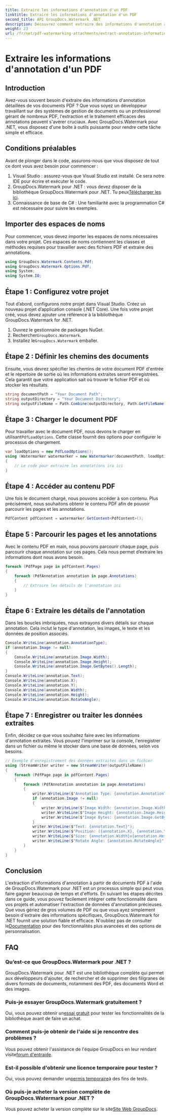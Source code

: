 ```yaml
---
title: Extraire les informations d'annotation d'un PDF
linktitle: Extraire les informations d'annotation d'un PDF
second_title: API GroupDocs.Watermark .NET
description: Découvrez comment extraire des informations d'annotation à partir de documents PDF à l'aide de GroupDocs.Watermark pour .NET dans ce guide détaillé étape par étape.
weight: 23
url: /fr/net/pdf-watermarking-attachments/extract-annotation-information-pdf/
---
```


# Extraire les informations d'annotation d'un PDF

## Introduction
Avez-vous souvent besoin d'extraire des informations d'annotation détaillées de vos documents PDF ? Que vous soyez un développeur travaillant sur des systèmes de gestion de documents ou un professionnel gérant de nombreux PDF, l'extraction et le traitement efficaces des annotations peuvent s'avérer cruciaux. Avec GroupDocs.Watermark pour .NET, vous disposez d'une boîte à outils puissante pour rendre cette tâche simple et efficace.
## Conditions préalables
Avant de plonger dans le code, assurons-nous que vous disposez de tout ce dont vous avez besoin pour commencer :
1. Visual Studio : assurez-vous que Visual Studio est installé. Ce sera notre IDE pour écrire et exécuter le code.
2.  GroupDocs.Watermark pour .NET : vous devez disposer de la bibliothèque GroupDocs.Watermark pour .NET. Tu peux[Télécharger les ici](https://releases.groupdocs.com/Watermark/net/).
3. Connaissance de base de C# : Une familiarité avec la programmation C# est nécessaire pour suivre les exemples.
## Importer des espaces de noms
Pour commencer, vous devez importer les espaces de noms nécessaires dans votre projet. Ces espaces de noms contiennent les classes et méthodes requises pour travailler avec des fichiers PDF et extraire des annotations.
```csharp
using GroupDocs.Watermark.Contents.Pdf;
using GroupDocs.Watermark.Options.Pdf;
using System;
using System.IO;
```
## Étape 1 : Configurez votre projet
Tout d’abord, configurons notre projet dans Visual Studio. Créez un nouveau projet d’application console (.NET Core). Une fois votre projet créé, vous devez ajouter une référence à la bibliothèque GroupDocs.Watermark for .NET.
1. Ouvrez le gestionnaire de packages NuGet.
2.  Rechercher`GroupDocs.Watermark`.
3.  Installez le`GroupDocs.Watermark` emballer.
## Étape 2 : Définir les chemins des documents
Ensuite, vous devrez spécifier les chemins de votre document PDF d'entrée et le répertoire de sortie où les informations extraites seront enregistrées. Cela garantit que votre application sait où trouver le fichier PDF et où stocker les résultats.
```csharp
string documentPath = "Your Document Path";
string outputDirectory = "Your Document Directory";
string outputFileName = Path.Combine(outputDirectory, Path.GetFileName(documentPath));
```
## Étape 3 : Charger le document PDF
 Pour travailler avec le document PDF, nous devons le charger en utilisant`PdfLoadOptions`. Cette classe fournit des options pour configurer le processus de chargement.
```csharp
var loadOptions = new PdfLoadOptions();
using (Watermarker watermarker = new Watermarker(documentPath, loadOptions))
{
    // Le code pour extraire les annotations ira ici
}
```
## Étape 4 : Accéder au contenu PDF
Une fois le document chargé, nous pouvons accéder à son contenu. Plus précisément, nous souhaitons obtenir le contenu PDF afin de pouvoir parcourir les pages et les annotations.
```csharp
PdfContent pdfContent = watermarker.GetContent<PdfContent>();
```
## Étape 5 : Parcourir les pages et les annotations
Avec le contenu PDF en main, nous pouvons parcourir chaque page, puis parcourir chaque annotation sur ces pages. Cela nous permet d’extraire les informations dont nous avons besoin.
```csharp
foreach (PdfPage page in pdfContent.Pages)
{
    foreach (PdfAnnotation annotation in page.Annotations)
    {
        // Extraire les détails de l'annotation ici
    }
}
```
## Étape 6 : Extraire les détails de l'annotation
Dans les boucles imbriquées, nous extrayons divers détails sur chaque annotation. Cela inclut le type d'annotation, les images, le texte et les données de position associés.
```csharp
Console.WriteLine(annotation.AnnotationType);
if (annotation.Image != null)
{
    Console.WriteLine(annotation.Image.Width);
    Console.WriteLine(annotation.Image.Height);
    Console.WriteLine(annotation.Image.GetBytes().Length);
}
Console.WriteLine(annotation.Text);
Console.WriteLine(annotation.X);
Console.WriteLine(annotation.Y);
Console.WriteLine(annotation.Width);
Console.WriteLine(annotation.Height);
Console.WriteLine(annotation.RotateAngle);
```
## Étape 7 : Enregistrer ou traiter les données extraites
Enfin, décidez ce que vous souhaitez faire avec les informations d'annotation extraites. Vous pouvez l'imprimer sur la console, l'enregistrer dans un fichier ou même le stocker dans une base de données, selon vos besoins.
```csharp
// Exemple d'enregistrement des données extraites dans un fichier
using (StreamWriter writer = new StreamWriter(outputFileName))
{
    foreach (PdfPage page in pdfContent.Pages)
    {
        foreach (PdfAnnotation annotation in page.Annotations)
        {
            writer.WriteLine($"Annotation Type: {annotation.AnnotationType}");
            if (annotation.Image != null)
            {
                writer.WriteLine($"Image Width: {annotation.Image.Width}");
                writer.WriteLine($"Image Height: {annotation.Image.Height}");
                writer.WriteLine($"Image Bytes: {annotation.Image.GetBytes().Length}");
            }
            writer.WriteLine($"Text: {annotation.Text}");
            writer.WriteLine($"Position: ({annotation.X}, {annotation.Y})");
            writer.WriteLine($"Size: {annotation.Width}x{annotation.Height}");
            writer.WriteLine($"Rotate Angle: {annotation.RotateAngle}");
        }
    }
}
```
## Conclusion
L'extraction d'informations d'annotation à partir de documents PDF à l'aide de GroupDocs.Watermark pour .NET est un processus simple qui peut vous faire gagner beaucoup de temps et d'efforts. En suivant les étapes décrites dans ce guide, vous pouvez facilement intégrer cette fonctionnalité dans vos projets et automatiser l'extraction de données d'annotation précieuses.
 Que vous gériez de gros volumes de PDF ou que vous ayez simplement besoin d'extraire des informations spécifiques, GroupDocs.Watermark for .NET fournit une solution fiable et efficace. N'oubliez pas de consulter le[Documentation](https://tutorials.groupdocs.com/Watermark/net/) pour des fonctionnalités plus avancées et des options de personnalisation.
## FAQ
### Qu’est-ce que GroupDocs.Watermark pour .NET ?
GroupDocs.Watermark pour .NET est une bibliothèque complète qui permet aux développeurs d'ajouter, de rechercher et de supprimer des filigranes de divers formats de documents, notamment des PDF, des documents Word et des images.
### Puis-je essayer GroupDocs.Watermark gratuitement ?
 Oui, vous pouvez obtenir un[essai gratuit](https://releases.groupdocs.com/) pour tester les fonctionnalités de la bibliothèque avant de faire un achat.
### Comment puis-je obtenir de l'aide si je rencontre des problèmes ?
 Vous pouvez obtenir l'assistance de l'équipe GroupDocs en leur rendant visite[forum d'entraide](https://forum.groupdocs.com/c/watermark/19).
### Est-il possible d'obtenir une licence temporaire pour tester ?
 Oui, vous pouvez demander un[permis temporaire](https://purchase.groupdocs.com/temporary-license/)à des fins de tests.
### Où puis-je acheter la version complète de GroupDocs.Watermark pour .NET ?
 Vous pouvez acheter la version complète sur le site[Site Web GroupDocs](https://purchase.groupdocs.com/buy).
